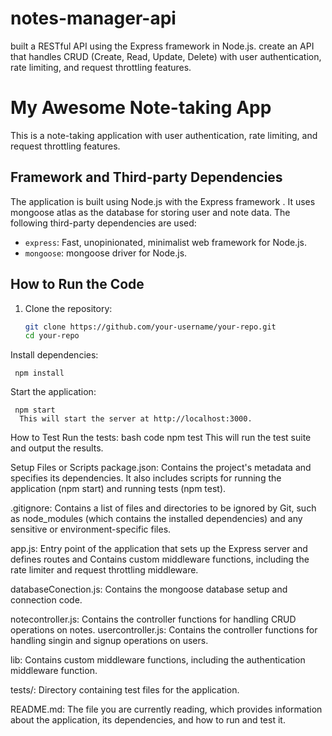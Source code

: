 # notes-manager-api
 built a RESTful API using the Express framework in Node.js.  create an  API that handles CRUD (Create, Read, Update, Delete) with user authentication, rate limiting, and request throttling features.

# My Awesome Note-taking App

This is a note-taking application with user authentication, rate limiting, and request throttling features.

## Framework and Third-party Dependencies

The application is built using Node.js with the Express framework . It uses mongoose atlas as the database for storing user and note data. The following third-party dependencies are used:

- `express`: Fast, unopinionated, minimalist web framework for Node.js.
- `mongoose`: mongoose driver for Node.js.

## How to Run the Code

1. Clone the repository:

   ```bash
   git clone https://github.com/your-username/your-repo.git
   cd your-repo
Install dependencies:

     npm install
  
Start the application:

     npm start
      This will start the server at http://localhost:3000.

How to Test
Run the tests:
bash
     code
    npm test
This will run the test suite and output the results.

Setup Files or Scripts
package.json: Contains the project's metadata and specifies its dependencies. It also includes scripts for running the application (npm start) and running tests (npm test).

.gitignore: Contains a list of files and directories to be ignored by Git, such as node_modules (which contains the installed dependencies) and any sensitive or environment-specific files.

app.js: Entry point of the application that sets up the Express server and defines routes and  Contains custom middleware functions, including the rate limiter and request throttling middleware.

databaseConection.js: Contains the mongoose  database setup and connection code.

notecontroller.js: Contains the controller functions for handling CRUD operations on notes.
usercontroller.js: Contains the controller functions for handling singin and signup operations on users.


lib: Contains custom middleware functions, including the authentication  middleware function.

tests/: Directory containing test files for the application.

README.md: The file you are currently reading, which provides information about the application, its dependencies, and how to run and test it.

